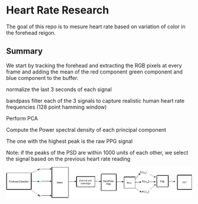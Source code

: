 <h1>Heart Rate Research</h1>
<p>The goal of this repo is to mesure heart rate based on variation of color in the forehead reigon.</p>
<h2>Summary</h2>
<p>We start by tracking the forehead and extracting the RGB pixels at every frame and adding the mean of the red component green component and blue component to the buffer. </p>
<p> normalize the last 3 seconds of each signal </p>
<p> bandpass filter each of the 3 signals to capture realistic human heart rate frequencies (128 point hamming window)  </p>
<p> Perform PCA </p>
<p> Compute the Power spectral density of each principal component </p>
<p> The one with the highest peak is the raw PPG signal </p>
<p> Note: if the peaks of the PSD are within 1000 units of each other, we select the signal based on the previous heart rate reading </p>

<img src = "HR_Detection_Flow.png" alt = "research summary"/>
